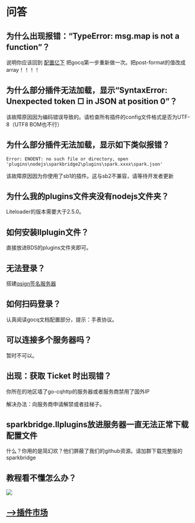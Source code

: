 # 问答

## 为什么出现报错：“TypeError: msg.map is not a function”？

说明你应该回到 [配置亿下](/subpages/conf.md) 把gocq第一步重新做一次。把post-format的值改成array！！！！

## 为什么部分插件无法加载，显示“SyntaxError: Unexpected token ﻿□ in JSON at position 0”？

该故障原因因为编码错误导致的。请检查所有插件的config文件格式是否为UTF-8（UTF8 BOM也不行）

## 为什么部分插件无法加载，显示如下类似报错？

```
Error: ENOENT: no such file or directory, open 'plugins\nodejs\sparkbridge2\plugins\spark.xxxx\spark.json'
```

该故障原因因为你使用了sb1的插件。这与sb2不兼容，请等待开发者更新

## 为什么我的plugins文件夹没有nodejs文件夹？

Liteloader的版本需要大于2.5.0。

## 如何安装llplugin文件？

直接放进BDS的plugins文件夹即可。

## 无法登录？

搭建[qsign签名服务器](https://github.com/fuqiuluo/unidbg-fetch-qsign)

## 如何扫码登录？

认真阅读gocq文档配置部分，提示：手表协议。

## 可以连接多个服务器吗？

暂时不可以。


## 出现：获取 Ticket 时出现错？

你所在的地区墙了go-cqhttp的服务器或者服务商禁用了国外IP

解决办法：向服务商申请解禁或者挂梯子。

## sparkbridge.llplugins放进服务器一直无法正常下载配置文件

什么？你用的是简幻欢？他们屏蔽了我们的github资源。请加群下载完整版的sparkbridge

## 教程看不懂怎么办？

![](/qa/pa.png)

## [-->插件市场](/subpages/store.md)

